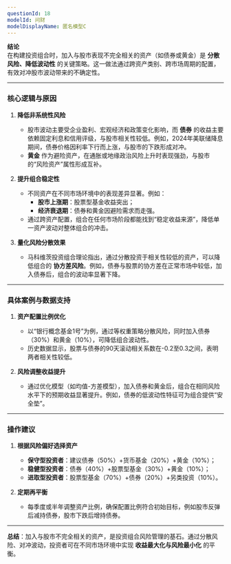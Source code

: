```yaml
---
questionId: 18
modelId: 问财
modelDisplayName: 匿名模型C
---
```

**结论**  
在构建投资组合时，加入与股市表现不完全相关的资产（如债券或黄金）是 **分散风险、降低波动性** 的关键策略。这一做法通过跨资产类别、跨市场周期的配置，有效对冲股市波动带来的不确定性。

---

### **核心逻辑与原因**

1. **降低非系统性风险**
    
    - 股市波动主要受企业盈利、宏观经济和政策变化影响，而 **债券** 的收益主要依赖固定利息和信用评级，与股市相关性较低。例如，2024年美联储降息期间，债券价格因利率下行而上涨，与股市的下跌形成对冲。
    - **黄金** 作为避险资产，在通胀或地缘政治风险上升时表现强劲，与股市的“风险资产”属性形成互补。
2. **提升组合稳定性**
    
    - 不同资产在不同市场环境中的表现差异显著。例如：
        - **股市上涨期**：股票型基金收益突出；
        - **经济衰退期**：债券和黄金因避险需求而走强。
    - 通过跨资产配置，组合在任何市场阶段都能找到“稳定收益来源”，降低单一资产波动对整体组合的冲击。
3. **量化风险分散效果**
    
    - 马科维茨投资组合理论指出，通过分散投资于相关性较低的资产，可以降低组合的 **协方差风险**。例如，债券与股票的协方差在正常市场中较低，加入债券后，组合的波动率显著下降。

---

### **具体案例与数据支持**

1. **资产配置比例优化**
    
    - 以“银行概念基金1号”为例，通过等权重策略分散风险，同时加入债券（30%）和黄金（10%），可降低组合波动性。
    - 历史数据显示，股票与债券的90天滚动相关系数在-0.2至0.3之间，表明两者相关性较低。
2. **风险调整收益提升**
    
    - 通过优化模型（如均值-方差模型），加入债券和黄金后，组合在相同风险水平下的预期收益显著提升。例如，债券的低波动性特征可为组合提供“安全垫”。

---

### **操作建议**

1. **根据风险偏好选择资产**
    
    - **保守型投资者**：建议债券（50%）+货币基金（20%）+黄金（10%）；
    - **稳健型投资者**：债券（40%）+股票型基金（30%）+黄金（10%）；
    - **进取型投资者**：股票型基金（70%）+债券（20%）+另类投资（10%）。
2. **定期再平衡**
    
    - 每季度或半年调整资产比例，确保配置比例符合初始目标，例如股市反弹后减持债券，股市下跌后增持债券。

---

**总结**：加入与股市不完全相关的资产，是投资组合风险管理的基石。通过分散风险、对冲波动，投资者可在不同市场环境中实现 **收益最大化与风险最小化** 的平衡。